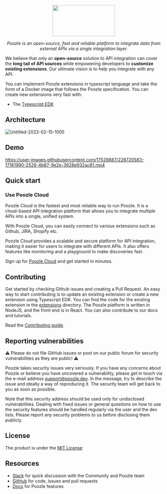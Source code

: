 <p align="center">
  <a href="https://poozle.dev"><img src="https://user-images.githubusercontent.com/17528887/221166175-706c5ce3-756e-49b5-985b-1dc5bf40b8e1.svg" width="200" height="100" /></a>
</p>
<p align="center">
    <em>Poozle is an open-source, fast and reliable platform to integrate data from external APIs via a single integration layer.
</em>
</p>

We believe that only an **open-source** solution to API integration can cover the **long tail of API sources** while empowering developers to **customize existing extensions**. Our ultimate vision is to help you integrate with any API.

You can implement Poozle extensions in typescript language and take the form of a Docker image that follows the Poozle specification. You can create new extensions very fast with:

- The [Typescript EDK](https://docs.poozle.dev/)

## Architecture

![Untitled-2022-02-15-1005](https://user-images.githubusercontent.com/17528887/229798038-0d804e31-27a6-4d02-ac0b-e231d0745453.svg)

## Demo

https://user-images.githubusercontent.com/17528887/228720583-17161990-2526-4b87-9e2e-3928e932ac81.mp4

## Quick start

### Use Poozle Cloud

Poozle Cloud is the fastest and most reliable way to run Poozle. It is a cloud-based API integration platform that allows you to integrate multiple APIs into a single, unified system.

With Poozle Cloud, you can easily connect to various extensions such as Github, JIRA, Shopify etc.

Poozle Cloud provides a scalable and secure platform for API integration, making it easier for users to integrate with different APIs. It also offers features like monitoring and a playground to make discoveries fast.

Sign up for [Poozle Cloud](https://poozle.dev/authentication/signup) and get started in minutes.

## Contributing

Get started by checking Github issues and creating a Pull Request. An easy way to start contributing is to update an existing extension or create a new extension using Typescript EDK. You can find the code for the existing extension in the [extensions](https://github.com/poozlehq/poozle/tree/main/poozle-integrations/extensions) directory. The Poozle platform is written in NodeJS, and the front end is in React. You can also contribute to our docs and tutorials.

Read the [Contributing guide](https://docs.poozle.dev/).

## Reporting vulnerabilities

⚠️ Please do not file GitHub issues or post on our public forum for security vulnerabilities as they are public! ⚠️

Poozle takes security issues very seriously. If you have any concerns about Poozle or believe you have uncovered a vulnerability, please get in touch via the e-mail address support@poozle.dev. In the message, try to describe the issue and ideally a way of reproducing it. The security team will get back to you as soon as possible.

Note that this security address should be used only for undisclosed vulnerabilities. Dealing with fixed issues or general questions on how to use the security features should be handled regularly via the user and the dev lists. Please report any security problems to us before disclosing them publicly.

## License

The product is under the [MIT License](https://github.com/poozlehq/engine/blob/main/LICENSE.md)

## Resources

- [Slack](https://join.slack.com/t/poozle-community/shared_invite/zt-1pwu2hmj9-xtG~DGsW2aEWZc~QtOnVMQo) for quick discussion with the Community and Poozle team
- [GitHub](https://github.com/poozlehq/poozle) for code, issues and pull requests
- [Docs](https://docs.poozle.dev/) for Poozle features
